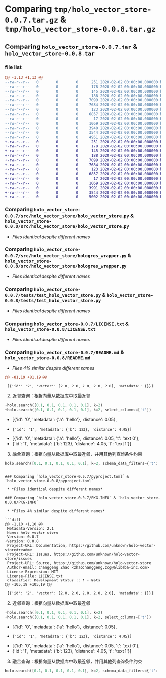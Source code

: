 # Comparing `tmp/holo_vector_store-0.0.7.tar.gz` & `tmp/holo_vector_store-0.0.8.tar.gz`

## Comparing `holo_vector_store-0.0.7.tar` & `holo_vector_store-0.0.8.tar`

### file list

```diff
@@ -1,13 +1,13 @@
--rw-r--r--   0        0        0      251 2020-02-02 00:00:00.000000 holo_vector_store-0.0.7/Develop.md
--rw-r--r--   0        0        0      178 2020-02-02 00:00:00.000000 holo_vector_store-0.0.7/env.sh
--rw-r--r--   0        0        0      145 2020-02-02 00:00:00.000000 holo_vector_store-0.0.7/src/holo_vector_store/__about__.py
--rw-r--r--   0        0        0      188 2020-02-02 00:00:00.000000 holo_vector_store-0.0.7/src/holo_vector_store/__init__.py
--rw-r--r--   0        0        0     7099 2020-02-02 00:00:00.000000 holo_vector_store-0.0.7/src/holo_vector_store/holo_vector_store.py
--rw-r--r--   0        0        0     7684 2020-02-02 00:00:00.000000 holo_vector_store-0.0.7/src/holo_vector_store/hologres_wrapper.py
--rw-r--r--   0        0        0      123 2020-02-02 00:00:00.000000 holo_vector_store-0.0.7/tests/__init__.py
--rw-r--r--   0        0        0     6857 2020-02-02 00:00:00.000000 holo_vector_store-0.0.7/tests/test_holo_vector_store.py
--rw-r--r--   0        0        0       17 2020-02-02 00:00:00.000000 holo_vector_store-0.0.7/.gitignore
--rw-r--r--   0        0        0     1069 2020-02-02 00:00:00.000000 holo_vector_store-0.0.7/LICENSE.txt
--rw-r--r--   0        0        0     3940 2020-02-02 00:00:00.000000 holo_vector_store-0.0.7/README.md
--rw-r--r--   0        0        0     3544 2020-02-02 00:00:00.000000 holo_vector_store-0.0.7/pyproject.toml
--rw-r--r--   0        0        0     4951 2020-02-02 00:00:00.000000 holo_vector_store-0.0.7/PKG-INFO
+-rw-r--r--   0        0        0      251 2020-02-02 00:00:00.000000 holo_vector_store-0.0.8/Develop.md
+-rw-r--r--   0        0        0      178 2020-02-02 00:00:00.000000 holo_vector_store-0.0.8/env.sh
+-rw-r--r--   0        0        0      145 2020-02-02 00:00:00.000000 holo_vector_store-0.0.8/src/holo_vector_store/__about__.py
+-rw-r--r--   0        0        0      188 2020-02-02 00:00:00.000000 holo_vector_store-0.0.8/src/holo_vector_store/__init__.py
+-rw-r--r--   0        0        0     7099 2020-02-02 00:00:00.000000 holo_vector_store-0.0.8/src/holo_vector_store/holo_vector_store.py
+-rw-r--r--   0        0        0     7684 2020-02-02 00:00:00.000000 holo_vector_store-0.0.8/src/holo_vector_store/hologres_wrapper.py
+-rw-r--r--   0        0        0      123 2020-02-02 00:00:00.000000 holo_vector_store-0.0.8/tests/__init__.py
+-rw-r--r--   0        0        0     6857 2020-02-02 00:00:00.000000 holo_vector_store-0.0.8/tests/test_holo_vector_store.py
+-rw-r--r--   0        0        0       17 2020-02-02 00:00:00.000000 holo_vector_store-0.0.8/.gitignore
+-rw-r--r--   0        0        0     1069 2020-02-02 00:00:00.000000 holo_vector_store-0.0.8/LICENSE.txt
+-rw-r--r--   0        0        0     3991 2020-02-02 00:00:00.000000 holo_vector_store-0.0.8/README.md
+-rw-r--r--   0        0        0     3544 2020-02-02 00:00:00.000000 holo_vector_store-0.0.8/pyproject.toml
+-rw-r--r--   0        0        0     5002 2020-02-02 00:00:00.000000 holo_vector_store-0.0.8/PKG-INFO
```

### Comparing `holo_vector_store-0.0.7/src/holo_vector_store/holo_vector_store.py` & `holo_vector_store-0.0.8/src/holo_vector_store/holo_vector_store.py`

 * *Files identical despite different names*

### Comparing `holo_vector_store-0.0.7/src/holo_vector_store/hologres_wrapper.py` & `holo_vector_store-0.0.8/src/holo_vector_store/hologres_wrapper.py`

 * *Files identical despite different names*

### Comparing `holo_vector_store-0.0.7/tests/test_holo_vector_store.py` & `holo_vector_store-0.0.8/tests/test_holo_vector_store.py`

 * *Files identical despite different names*

### Comparing `holo_vector_store-0.0.7/LICENSE.txt` & `holo_vector_store-0.0.8/LICENSE.txt`

 * *Files identical despite different names*

### Comparing `holo_vector_store-0.0.7/README.md` & `holo_vector_store-0.0.8/README.md`

 * *Files 4% similar despite different names*

```diff
@@ -81,19 +81,19 @@
 ```
 
     [{'id': '2', 'vector': [2.0, 2.0, 2.0, 2.0, 2.0], 'metadata': {}}]
 
 2. 近邻查询：根据向量从数据库中取最近邻
 
 ```python
-holo.search([0.1, 0.1, 0.1, 0.1, 0.1], k=2)
+holo.search([0.1, 0.1, 0.1, 0.1, 0.1], k=2, select_columns=['t'])
 ```
 
-    [{'id': '0', 'metadata': {'a': 'hello'}, 'distance': 0.05},
-     {'id': '1', 'metadata': {'b': 123}, 'distance': 4.05}]
+    [{'id': '0', 'metadata': {'a': 'hello'}, 'distance': 0.05, 't': 'text 0'},
+    {'id': '1', 'metadata': {'b': 123}, 'distance': 4.05, 't': 'text 1'}]
 
 3. 融合查询：根据向量从数据库中取最近邻，并用其他列查询条件约束
 
 ```python
 holo.search([0.1, 0.1, 0.1, 0.1, 0.1], k=2, schema_data_filters={'t': 'text 1'})
 ```
```

### Comparing `holo_vector_store-0.0.7/pyproject.toml` & `holo_vector_store-0.0.8/pyproject.toml`

 * *Files identical despite different names*

### Comparing `holo_vector_store-0.0.7/PKG-INFO` & `holo_vector_store-0.0.8/PKG-INFO`

 * *Files 4% similar despite different names*

```diff
@@ -1,10 +1,10 @@
 Metadata-Version: 2.1
 Name: holo-vector-store
-Version: 0.0.7
+Version: 0.0.8
 Project-URL: Documentation, https://github.com/unknown/holo-vector-store#readme
 Project-URL: Issues, https://github.com/unknown/holo-vector-store/issues
 Project-URL: Source, https://github.com/unknown/holo-vector-store
 Author-email: Changgeng Zhao <zhaochanggeng.zcg@alibaba-inc.com>
 License-Expression: MIT
 License-File: LICENSE.txt
 Classifier: Development Status :: 4 - Beta
@@ -105,19 +105,19 @@
 ```
 
     [{'id': '2', 'vector': [2.0, 2.0, 2.0, 2.0, 2.0], 'metadata': {}}]
 
 2. 近邻查询：根据向量从数据库中取最近邻
 
 ```python
-holo.search([0.1, 0.1, 0.1, 0.1, 0.1], k=2)
+holo.search([0.1, 0.1, 0.1, 0.1, 0.1], k=2, select_columns=['t'])
 ```
 
-    [{'id': '0', 'metadata': {'a': 'hello'}, 'distance': 0.05},
-     {'id': '1', 'metadata': {'b': 123}, 'distance': 4.05}]
+    [{'id': '0', 'metadata': {'a': 'hello'}, 'distance': 0.05, 't': 'text 0'},
+    {'id': '1', 'metadata': {'b': 123}, 'distance': 4.05, 't': 'text 1'}]
 
 3. 融合查询：根据向量从数据库中取最近邻，并用其他列查询条件约束
 
 ```python
 holo.search([0.1, 0.1, 0.1, 0.1, 0.1], k=2, schema_data_filters={'t': 'text 1'})
 ```
```

